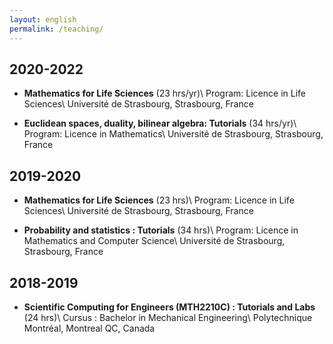 ```yaml
---
layout: english
permalink: /teaching/
---
```


## 2020-2022

- **Mathematics for Life Sciences** (23 hrs/yr)\\
  Program: Licence in Life Sciences\\
  Université de Strasbourg, Strasbourg, France

- **Euclidean spaces, duality, bilinear algebra: Tutorials** (34 hrs/yr)\\
  Program: Licence in Mathematics\\
  Université de Strasbourg, Strasbourg, France

## 2019-2020

- **Mathematics for Life Sciences** (23 hrs)\\
  Program: Licence in Life Sciences\\
  Université de Strasbourg, Strasbourg, France

- **Probability and statistics : Tutorials** (34 hrs)\\
  Program: Licence in Mathematics and Computer Science\\
  Université de Strasbourg, Strasbourg, France


## 2018-2019

- **Scientific Computing for Engineers  (MTH2210C) : Tutorials and Labs** (24 hrs)\\
  Cursus : Bachelor in Mechanical Engineering\\
  Polytechnique Montréal, Montreal QC, Canada
